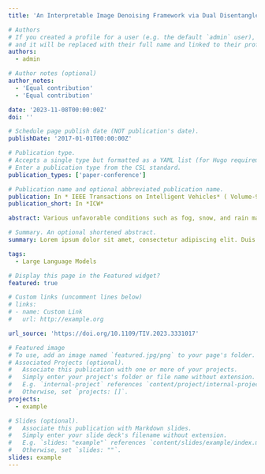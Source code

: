 ```yaml
---
title: 'An Interpretable Image Denoising Framework via Dual Disentangled Representation Learning'

# Authors
# If you created a profile for a user (e.g. the default `admin` user), write the username (folder name) here
# and it will be replaced with their full name and linked to their profile.
authors:
  - admin

# Author notes (optional)
author_notes:
  - 'Equal contribution'
  - 'Equal contribution'

date: '2023-11-08T00:00:00Z'
doi: ''

# Schedule page publish date (NOT publication's date).
publishDate: '2017-01-01T00:00:00Z'

# Publication type.
# Accepts a single type but formatted as a YAML list (for Hugo requirements).
# Enter a publication type from the CSL standard.
publication_types: ['paper-conference']

# Publication name and optional abbreviated publication name.
publication: In * IEEE Transactions on Intelligent Vehicles* ( Volume-9, Issue-1, January 2024)
publication_short: In *ICW*

abstract: Various unfavorable conditions such as fog, snow, and rain may degrade image quality and pose tremendous threats to the safety of autonomous driving. Numerous image-denoising solutions have been proposed to improve visibility under adverse weather conditions. However, previous studies have been limited in robustness, generalization ability, and interpretability as they were designed for specific scenarios. To address this problem, we introduce an interpretable image-denoising framework via Dual Disentangled Representation Learning (DDRL) to enhance robustness and interpretability by decomposing an image into content factors (e.g., objects) and context factors (e.g., weather conditions). DDRL consists of two Disentangled Representation Learning (DRL) blocks. In each DRL block, an input image is deconstructed into the latent content distribution and the weather distribution by minimizing their mutual information. To mitigate the impacts of weather styles, we incorporated a content discriminator and adversarial objectives to learn the decomposable interaction between two DRL blocks. Furthermore, we standardized the weather feature space, enabling our method to apply to various downstream tasks such as diverse degraded image generation. We evaluated DDRL under three weather conditions including fog, rain, and snow. The experimental results demonstrate that DDRL shows competitive performance with good generalization capability and high robustness under numerous weather conditions. Furthermore, quantitative analysis shows that DDRL can capture interpretable variations of weather factors and decompose them for safe and reliable all-weather autonomous driving.

# Summary. An optional shortened abstract.
summary: Lorem ipsum dolor sit amet, consectetur adipiscing elit. Duis posuere tellus ac convallis placerat. Proin tincidunt magna sed ex sollicitudin condimentum.

tags:
  - Large Language Models

# Display this page in the Featured widget?
featured: true

# Custom links (uncomment lines below)
# links:
# - name: Custom Link
#   url: http://example.org

url_source: 'https://doi.org/10.1109/TIV.2023.3331017'

# Featured image
# To use, add an image named `featured.jpg/png` to your page's folder.
# Associated Projects (optional).
#   Associate this publication with one or more of your projects.
#   Simply enter your project's folder or file name without extension.
#   E.g. `internal-project` references `content/project/internal-project/index.md`.
#   Otherwise, set `projects: []`.
projects:
  - example

# Slides (optional).
#   Associate this publication with Markdown slides.
#   Simply enter your slide deck's filename without extension.
#   E.g. `slides: "example"` references `content/slides/example/index.md`.
#   Otherwise, set `slides: ""`.
slides: example
---
```

